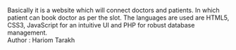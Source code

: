 Basically it is a website which will connect doctors and patients. In which patient can book doctor as per the slot. The languages are used are HTML5, CSS3, JavaScript for an intuitive UI and PHP for robust database management.
<br>
Author : Hariom Tarakh
